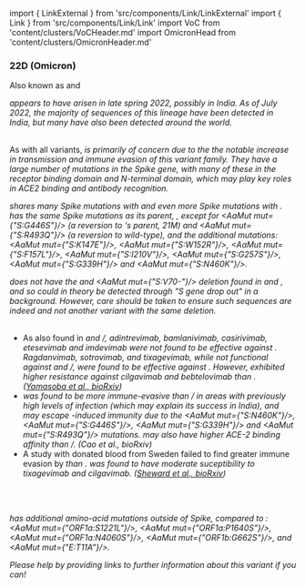 import { LinkExternal } from 'src/components/Link/LinkExternal'
import { Link } from 'src/components/Link/Link'
import VoC from 'content/clusters/VoCHeader.md'
import OmicronHead from 'content/clusters/OmicronHeader.md'

<VoC/>

### 22D (Omicron)
Also known as <Lin name="BA.2.75" /> and <Who name="Omicron" />

<OmicronHead/>

<Var name="22D (Omicron)"/> appears to have arisen in late spring 2022, possibly in India. As of July 2022, the majority of sequences of this lineage have been detected in India, but many have also been detected around the world.
<br/><br/>

As with all <Who name="Omicron" /> variants, <Var name="22D (Omicron)" prefix=""/> is primarily of concern due to the the notable increase in transmission and immune evasion of this variant family. They have a large number of mutations in the Spike gene, with many of these in the receptor binding domain and N-terminal domain, which may play key roles in ACE2 binding and antibody recognition.
<br/>

<Var name="22D (Omicron)" prefix=""/> shares many Spike mutations with <Var name="21K (Omicron)" prefix=""/> and even more Spike mutations with <Var name="21L (Omicron)" prefix=""/>. <Var name="22D (Omicron)" prefix=""/> has the same Spike mutations as its parent, <Var name="21L (Omicron)" prefix=""/>, except for <AaMut mut={"S:G446S"}/> (a reversion to <Var name="21L (Omicron)" prefix=""/>'s parent, 21M) and <AaMut mut={"S:R493Q"}/> (a reversion to wild-type), and the additional mutations: <AaMut mut={"S:K147E"}/>, <AaMut mut={"S:W152R"}/>, <AaMut mut={"S:F157L"}/>, <AaMut mut={"S:I210V"}/>, <AaMut mut={"S:G257S"}/>, <AaMut mut={"S:G339H"}/> and <AaMut mut={"S:N460K"}/>.

<Var name="22D (Omicron)" prefix=""/> does not have the <Mut name="S:H69-"/> and <AaMut mut={"S:V70-"}/> deletion found in <Var name="22B (Omicron)" prefix=""/> and <Var name="22C (Omicron)" prefix=""/>, and so could in theory be detected through "S gene drop out" in a <Var name="21L (Omicron)" prefix=""/> background. However, care should be taken to ensure such sequences are indeed <Var name="22D (Omicron)" prefix=""/> and not another variant with the same deletion.
<br/><br/>

- As also found in <Var name="21L (Omicron)" prefix=""/> and <Var name="22A (Omicron)" prefix=""/>/<Var name="22B (Omicron)" prefix=""/>, adintrevimab, bamlanivimab, casirivimab, etesevimab and imdevimab were not found to be effective against <Var name="22D (Omicron)" prefix=""/>. Ragdanvimab, sotrovimab, and tixagevimab, while not functional against <Var name="21L (Omicron)" prefix=""/> and <Var name="22A (Omicron)" prefix=""/>/<Var name="22B (Omicron)" prefix=""/>, were found to be effective against <Var name="22D (Omicron)" prefix=""/>. However, <Var name="22D (Omicron)" prefix=""/> exhibited higher resistance against cilgavimab and bebtelovimab than <Var name="21L (Omicron)" prefix=""/>. ([Yamasoba et al., bioRxiv](https://www.biorxiv.org/content/10.1101/2022.07.14.500041v1.full))
- <Var name="22D (Omicron)" prefix=""/> was found to be more immune-evasive than <Var name="22A (Omicron)" prefix=""/>/<Var name="22B (Omicron)" prefix=""/> in areas with previously high levels of <Who name="Delta" /> infection (which may explain its success in India), and may escape <Var name="21L (Omicron)" prefix=""/>-induced immunity due to the <AaMut mut={"S:N460K"}/>, <AaMut mut={"S:G446S"}/>, <AaMut mut={"S:G339H"}/> and <AaMut mut={"S:R493Q"}/> mutations. <Var name="22D (Omicron)" prefix=""/> may also have higher ACE-2 binding affinity than <Var name="22A (Omicron)" prefix=""/>/<Var name="22B (Omicron)" prefix=""/>. (<LinkExternal href="https://www.biorxiv.org/content/10.1101/2022.07.18.500332v1">Cao et al., bioRxiv</LinkExternal>)
- A study with donated blood from Sweden failed to find greater immune evasion by <Var name="22D (Omicron)" prefix=""/> than <Var name="22B (Omicron)" prefix=""/>. <Var name="22D (Omicron)" prefix=""/> was found to have moderate suceptibility to tixagevimab and cilgavimab. ([Sheward et al., bioRxiv](https://www.biorxiv.org/content/10.1101/2022.07.19.500716v1.abstract))


<br/><br/>


<Var name="22D (Omicron)" prefix=""/> has additional amino-acid mutations outside of Spike, compared to <Var name="21L (Omicron)" prefix=""/>: <AaMut mut={"ORF1a:S1221L"}/>, <AaMut mut={"ORF1a:P1640S"}/>, <AaMut mut={"ORF1a:N4060S"}/>, <AaMut mut={"ORF1b:G662S"}/>, and <AaMut mut={"E:T11A"}/>.

_Please help by providing links to further information about this variant if you can!_